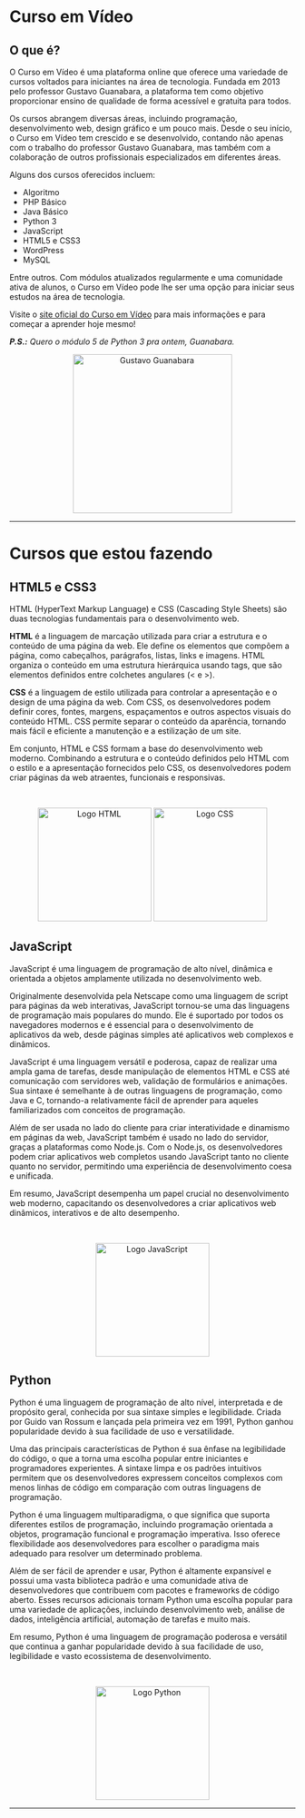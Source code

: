 # Curso em Vídeo

## O que é?
O Curso em Vídeo é uma plataforma online que oferece uma variedade de cursos voltados para iniciantes na área de tecnologia. Fundada em 2013 pelo professor Gustavo Guanabara, a plataforma tem como objetivo proporcionar ensino de qualidade de forma acessível e gratuita para todos.

Os cursos abrangem diversas áreas, incluindo programação, desenvolvimento web, design gráfico e um pouco mais. Desde o seu início, o Curso em Vídeo tem crescido e se desenvolvido, contando não apenas com o trabalho do professor Gustavo Guanabara, mas também com a colaboração de outros profissionais especializados em diferentes áreas.

Alguns dos cursos oferecidos incluem:
- Algoritmo
- PHP Básico
- Java Básico
- Python 3
- JavaScript
- HTML5 e CSS3
- WordPress
- MySQL

Entre outros. Com módulos atualizados regularmente e uma comunidade ativa de alunos, o Curso em Vídeo pode lhe ser uma opção para iniciar seus estudos na área de tecnologia.

Visite o [site oficial do Curso em Vídeo](https://www.cursoemvideo.com/) para mais informações e para começar a aprender hoje mesmo!

_**P.S.:** Quero o módulo 5 de Python 3 pra ontem, Guanabara._

<div  align="center">
 
   [<img src="https://www.cursoemvideo.com/wp-content/uploads/2019/08/guana6.png" alt="Gustavo Guanabara" height="280rem">](# "Guanabara")
   
</div>

**************************************

# Cursos que estou fazendo

## HTML5 e CSS3

HTML (HyperText Markup Language) e CSS (Cascading Style Sheets) são duas tecnologias fundamentais para o desenvolvimento web.

**HTML** é a linguagem de marcação utilizada para criar a estrutura e o conteúdo de uma página da web. Ele define os elementos que compõem a página, como cabeçalhos, parágrafos, listas, links e imagens. HTML organiza o conteúdo em uma estrutura hierárquica usando tags, que são elementos definidos entre colchetes angulares (< e >).

**CSS** é a linguagem de estilo utilizada para controlar a apresentação e o design de uma página da web. Com CSS, os desenvolvedores podem definir cores, fontes, margens, espaçamentos e outros aspectos visuais do conteúdo HTML. CSS permite separar o conteúdo da aparência, tornando mais fácil e eficiente a manutenção e a estilização de um site.

Em conjunto, HTML e CSS formam a base do desenvolvimento web moderno. Combinando a estrutura e o conteúdo definidos pelo HTML com o estilo e a apresentação fornecidos pelo CSS, os desenvolvedores podem criar páginas da web atraentes, funcionais e responsivas.

<div  align="center"><br>
 
   [<img src="https://www.vectorlogo.zone/logos/w3_html5/w3_html5-icon.svg" alt="Logo HTML" height="200rem">](# "HTML")
   [<img src="https://www.vectorlogo.zone/logos/w3_css/w3_css-icon.svg" alt="Logo CSS" height="200rem">](# "CSS")
   
</div>

## JavaScript

JavaScript é uma linguagem de programação de alto nível, dinâmica e orientada a objetos amplamente utilizada no desenvolvimento web.

Originalmente desenvolvida pela Netscape como uma linguagem de script para páginas da web interativas, JavaScript tornou-se uma das linguagens de programação mais populares do mundo. Ele é suportado por todos os navegadores modernos e é essencial para o desenvolvimento de aplicativos da web, desde páginas simples até aplicativos web complexos e dinâmicos.

JavaScript é uma linguagem versátil e poderosa, capaz de realizar uma ampla gama de tarefas, desde manipulação de elementos HTML e CSS até comunicação com servidores web, validação de formulários e animações. Sua sintaxe é semelhante à de outras linguagens de programação, como Java e C, tornando-a relativamente fácil de aprender para aqueles familiarizados com conceitos de programação.

Além de ser usada no lado do cliente para criar interatividade e dinamismo em páginas da web, JavaScript também é usado no lado do servidor, graças a plataformas como Node.js. Com o Node.js, os desenvolvedores podem criar aplicativos web completos usando JavaScript tanto no cliente quanto no servidor, permitindo uma experiência de desenvolvimento coesa e unificada.

Em resumo, JavaScript desempenha um papel crucial no desenvolvimento web moderno, capacitando os desenvolvedores a criar aplicativos web dinâmicos, interativos e de alto desempenho.

<div  align="center"><br>
 
   [<img src="https://upload.vectorlogo.zone/logos/javascript/images/239ec8a4-163e-4792-83b6-3f6d96911757.svg" alt="Logo JavaScript" height="200rem">](# "JavaScript")
   
</div>

## Python

Python é uma linguagem de programação de alto nível, interpretada e de propósito geral, conhecida por sua sintaxe simples e legibilidade. Criada por Guido van Rossum e lançada pela primeira vez em 1991, Python ganhou popularidade devido à sua facilidade de uso e versatilidade.

Uma das principais características de Python é sua ênfase na legibilidade do código, o que a torna uma escolha popular entre iniciantes e programadores experientes. A sintaxe limpa e os padrões intuitivos permitem que os desenvolvedores expressem conceitos complexos com menos linhas de código em comparação com outras linguagens de programação.

Python é uma linguagem multiparadigma, o que significa que suporta diferentes estilos de programação, incluindo programação orientada a objetos, programação funcional e programação imperativa. Isso oferece flexibilidade aos desenvolvedores para escolher o paradigma mais adequado para resolver um determinado problema.

Além de ser fácil de aprender e usar, Python é altamente expansível e possui uma vasta biblioteca padrão e uma comunidade ativa de desenvolvedores que contribuem com pacotes e frameworks de código aberto. Esses recursos adicionais tornam Python uma escolha popular para uma variedade de aplicações, incluindo desenvolvimento web, análise de dados, inteligência artificial, automação de tarefas e muito mais.

Em resumo, Python é uma linguagem de programação poderosa e versátil que continua a ganhar popularidade devido à sua facilidade de uso, legibilidade e vasto ecossistema de desenvolvimento.

<div  align="center"><br>
 
   [<img src="https://www.vectorlogo.zone/logos/python/python-icon.svg" alt="Logo Python" height="200rem">](# "Python")
   
</div>

*************************
